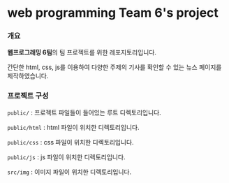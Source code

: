 # web programming Team 6's project

### 개요
**웹프로그래밍 6팀**의 팀 프로젝트를 위한 레포지토리입니다.

간단한 html, css, js를 이용하여 다양한 주제의 기사를 확인할 수 있는 뉴스 페이지를 제작하였습니다.

### 프로젝트 구성

`public/` : 프로젝트 파일들이 들어있는 루트 디렉토리입니다.

`public/html` : html 파일이 위치한 디렉토리입니다.

`public/css` : css 파일이 위치한 디렉토리입니다.

`public/js` : js 파일이 위치한 디렉토리입니다.

`src/img` : 이미지 파일이 위치한 디렉토리입니다.

